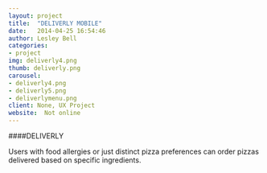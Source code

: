 ```yaml
---
layout: project
title:  "DELIVERLY MOBILE"
date:   2014-04-25 16:54:46
author: Lesley Bell
categories:
- project
img: deliverly4.png
thumb: deliverly.png
carousel:
- deliverly4.png
- deliverly5.png
- deliverlymenu.png
client: None, UX Project
website:  Not online
---
```

####DELIVERLY

Users with food allergies or just distinct pizza preferences can order pizzas delivered based on specific ingredients.
